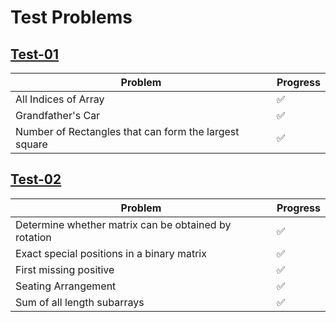 # Test Problems

## [Test-01](http://thatbeautifuldream.github.io/pepcoding-dsa/archive/test-problems/test-01/README.html)

| Problem                                               | Progress |
| ----------------------------------------------------- | -------- |
| All Indices of Array                                  | ✅       |
| Grandfather's Car                                     | ✅       |
| Number of Rectangles that can form the largest square | ✅       |

## [Test-02](http://thatbeautifuldream.github.io/pepcoding-dsa/archive/test-problems/test-02/README.html)

| Problem                                              | Progress |
| ---------------------------------------------------- | -------- |
| Determine whether matrix can be obtained by rotation | ✅       |
| Exact special positions in a binary matrix           | ✅       |
| First missing positive                               | ✅       |
| Seating Arrangement                                  | ✅       |
| Sum of all length subarrays                          | ✅       |
